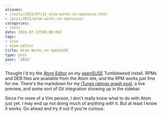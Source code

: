 ```yaml
---
aliases:
- /tools/2015/07/13_atom-works-on-opensuse.html
- /post/2015/atom-works-on-opensuse/
categories:
- tools
date: 2015-07-13T00:00:00Z
tags:
- suse
- atom-editor
title: Atom Works on openSUSE
type: post
year: '2015'
---
```

[Atom Editor]: https://atom.io
[openSUSE]: http://opensuse.org
[iTunes ratings graph post]: /post/2015/ruby-itunes-ratings-fun/

Thought I'd try the [Atom Editor][] on my [openSUSE][] Tumbleweed install. RPMs
and DEB files are available from the Atom site, and the RPM works just fine for
me. There's the markdown for my [iTunes ratings graph post][], a live preview,
and some sort of Git integration showing up in the sidebar.
<!--more-->

Since I'm more of a Vim person, I don't really know what to do with Atom
just yet. I may end up not doing much of anything with it. But at least I know
it works. Go ahead and try it out if you're curious.
